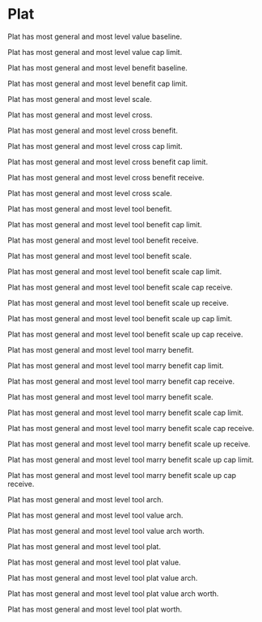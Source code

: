 # Plat

Plat has most general and most level value baseline.

Plat has most general and most level value cap limit.

Plat has most general and most level benefit baseline.

Plat has most general and most level benefit cap limit.

Plat has most general and most level scale.

Plat has most general and most level cross.

Plat has most general and most level cross benefit.

Plat has most general and most level cross cap limit.

Plat has most general and most level cross benefit cap limit.

Plat has most general and most level cross benefit receive.

Plat has most general and most level cross scale.

Plat has most general and most level tool benefit.

Plat has most general and most level tool benefit cap limit.

Plat has most general and most level tool benefit receive.

Plat has most general and most level tool benefit scale.

Plat has most general and most level tool benefit scale cap limit.

Plat has most general and most level tool benefit scale cap receive.

Plat has most general and most level tool benefit scale up receive.

Plat has most general and most level tool benefit scale up cap limit.

Plat has most general and most level tool benefit scale up cap receive.

Plat has most general and most level tool marry benefit.

Plat has most general and most level tool marry benefit cap limit.

Plat has most general and most level tool marry benefit cap receive.

Plat has most general and most level tool marry benefit scale.

Plat has most general and most level tool marry benefit scale cap limit.

Plat has most general and most level tool marry benefit scale cap receive.

Plat has most general and most level tool marry benefit scale up receive.

Plat has most general and most level tool marry benefit scale up cap limit.

Plat has most general and most level tool marry benefit scale up cap receive.

Plat has most general and most level tool arch.

Plat has most general and most level tool value arch.

Plat has most general and most level tool value arch worth.

Plat has most general and most level tool plat.

Plat has most general and most level tool plat value.

Plat has most general and most level tool plat value arch.

Plat has most general and most level tool plat value arch worth.

Plat has most general and most level tool plat worth.